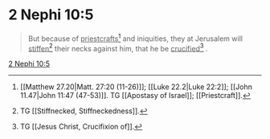 # 2 Nephi 10:5

> But because of <u>priestcrafts</u>[^a] and iniquities, they at Jerusalem will <u>stiffen</u>[^b] their necks against him, that he be <u>crucified</u>[^c] .

[2 Nephi 10:5](https://www.churchofjesuschrist.org/study/scriptures/bofm/2-ne/10?lang=eng&id=p5#p5)


[^a]: [[Matthew 27.20|Matt. 27:20 (11-26)]]; [[Luke 22.2|Luke 22:2]]; [[John 11.47|John 11:47 (47-53)]]. TG [[Apostasy of Israel]]; [[Priestcraft]].
[^b]: TG [[Stiffnecked, Stiffneckedness]].
[^c]: TG [[Jesus Christ, Crucifixion of]].
